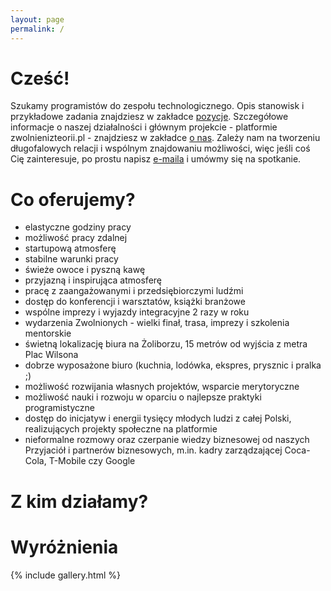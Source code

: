 ```yaml
---
layout: page
permalink: /
---
```


# Cześć!
Szukamy programistów do zespołu technologicznego. Opis stanowisk i przykładowe zadania znajdziesz w zakładce <a href="/pozycje">pozycje</a>. Szczegółowe informacje o naszej działalności i głównym projekcie - platformie zwolnienizteorii.pl - znajdziesz w zakładce <a href="/o-nas">o nas</a>. Zależy nam na tworzeniu długofalowych relacji i wspólnym znajdowaniu możliwości, więc jeśli coś Cię zainteresuje, po prostu napisz <a href="mailto:jan.horubala@socialwolves.com">e-maila</a> i umówmy się na spotkanie.

<div class="sws">
  <div data-index="0" class="sw" style="background-image: url('{{ site.baseurl }}/images/sw/min_s0.jpg')"></div>
  <div data-index="1" class="sw" style="background-image: url('{{ site.baseurl }}/images/sw/min_s1.jpg')"></div>
  <div data-index="2" class="sw" style="background-image: url('{{ site.baseurl }}/images/sw/min_s2.jpg')"></div>
  <div data-index="3" class="sw" style="background-image: url('{{ site.baseurl }}/images/sw/min_s3.jpg')"></div>
</div>

# Co oferujemy?
- elastyczne godziny pracy
- możliwość pracy zdalnej
- startupową atmosferę
- stabilne warunki pracy
- świeże owoce i pyszną kawę
- przyjazną i inspirująca atmosferę
- pracę z zaangażowanymi i przedsiębiorczymi ludźmi
- dostęp do konferencji i warsztatów, książki branżowe
- wspólne imprezy i wyjazdy integracyjne 2 razy w roku
- wydarzenia Zwolnionych - wielki finał, trasa, imprezy i szkolenia mentorskie
- świetną lokalizację biura na Żoliborzu, 15 metrów od wyjścia z metra Plac Wilsona
- dobrze wyposażone biuro (kuchnia, lodówka, ekspres, prysznic i pralka ;)
- możliwość rozwijania własnych projektów, wsparcie merytoryczne
- możliwość nauki i rozwoju w oparciu o najlepsze praktyki programistyczne
- dostęp do inicjatyw i energii tysięcy młodych ludzi z całej Polski, realizujących projekty społeczne na platformie
- nieformalne rozmowy oraz czerpanie wiedzy biznesowej od naszych Przyjaciół i partnerów biznesowych, m.in. kadry zarządzającej Coca-Cola, T-Mobile czy Google

# Z kim działamy?
<div class="marks">
  <div class="mark" style="background-image: url('{{ site.baseurl }}/images/partners/p2.jpg')"></div>
  <div class="mark" style="background-image: url('{{ site.baseurl }}/images/partners/p3.jpg')"></div>
  <div class="mark" style="background-image: url('{{ site.baseurl }}/images/partners/p4.jpg')"></div>
  <div class="mark" style="background-image: url('{{ site.baseurl }}/images/partners/p1.jpg')"></div>
</div>

# Wyróżnienia
<div class="marks">
  <div class="mark" style="background-image: url('{{ site.baseurl }}/images/marks/m1.jpg')"></div>
  <div class="mark" style="background-image: url('{{ site.baseurl }}/images/marks/m2.jpg')"></div>
  <div class="mark" style="background-image: url('{{ site.baseurl }}/images/marks/m8.jpg')"></div>
  <div class="mark" style="background-image: url('{{ site.baseurl }}/images/marks/m6.jpg')"></div>
  <div class="mark" style="background-image: url('{{ site.baseurl }}/images/marks/m4.jpg')"></div>
  <div class="mark" style="background-image: url('{{ site.baseurl }}/images/marks/m3.jpg')"></div>
  <div class="mark" style="background-image: url('{{ site.baseurl }}/images/marks/m7.jpg')"></div>
  <div class="mark" style="background-image: url('{{ site.baseurl }}/images/marks/m9.jpg')"></div>
  <div class="mark" style="background-image: url('{{ site.baseurl }}/images/marks/m5.jpg')"></div>
  <div class="mark" style="background-image: url('{{ site.baseurl }}/images/marks/m10.jpg')"></div>
</div>

{% include gallery.html %}

<script>
var pswpElement = document.querySelectorAll('.pswp')[0];
var items = [];

for (var i = 0; i < 10; i++) {
  items.push({
    src: '{{ site.baseurl }}/images/sw/s' + i + '.jpg',
    w: 1200,
    h: 800,
  })
}

// Initializes and opens PhotoSwipe
document.addEventListener('click', function (event) {
  if (!event.target.matches('.sw')) return;
  event.preventDefault();
  var index = parseInt(event.target.dataset.index || 0, 10);
  console.log(index);
  var gallery = new PhotoSwipe(pswpElement, PhotoSwipeUI_Default, items, { index: index });
  gallery.init();

}, false);

</script>





